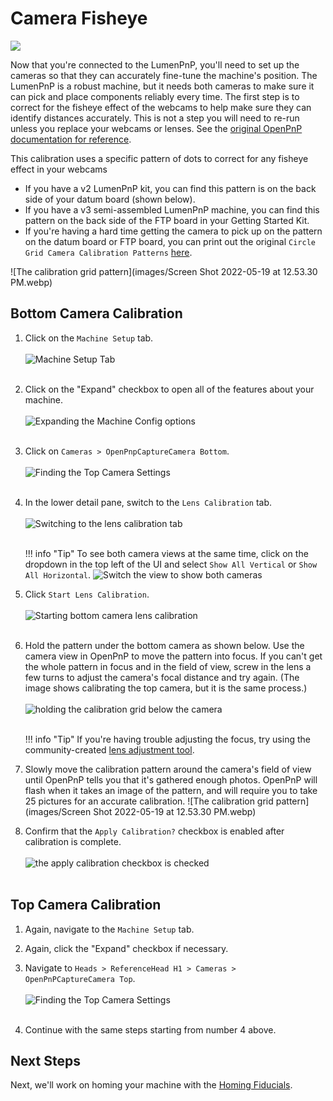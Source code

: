 # Camera Fisheye

![](../img/lumenpnp-v3-docs-logo-small.png)

Now that you're connected to the LumenPnP, you'll need to set up the cameras so that they can accurately fine-tune the machine's position. The LumenPnP is a robust machine, but it needs both cameras to make sure it can pick and place components reliably every time. The first step is to correct for the fisheye effect of the webcams to help make sure they can identify distances accurately. This is not a step you will need to re-run unless you replace your webcams or lenses. See the [original OpenPnP documentation for reference](https://github.com/openpnp/openpnp/wiki/Camera-Lens-Calibration).

This calibration uses a specific pattern of dots to correct for any fisheye effect in your webcams

* If you have a v2 LumenPnP kit, you can find this pattern is on the back side of your datum board (shown below).
* If you have a v3 semi-assembled LumenPnP machine, you can find this pattern on the back side of the FTP board in your Getting Started Kit.
* If you're having a hard time getting the camera to pick up on the pattern on the datum board or FTP board, you can print out the original `Circle Grid Camera Calibration Patterns` [here](https://nerian.com/support/calibration-patterns/).

![The calibration grid pattern](images/Screen Shot 2022-05-19 at 12.53.30 PM.webp)

## Bottom Camera Calibration

1. Click on the `Machine Setup` tab.<br/><br/>
  ![Machine Setup Tab](images/Machine-Setup-Tab-2.webp)<br/><br/>

2. Click on the "Expand" checkbox to open all of the features about your machine.<br/><br/>
  ![Expanding the Machine Config options](images/Expand-Checkbox-2.webp)<br/><br/>

3. Click on `Cameras > OpenPnpCaptureCamera Bottom`.<br/><br/>
  ![Finding the Top Camera Settings](images/Bottom-camera-settings-2.webp)<br/><br/>

4. In the lower detail pane, switch to the `Lens Calibration` tab.<br/><br/>
  ![Switching to the lens calibration tab](images/Bottom-camera-lens-calibration-tab.webp)<br/><br/>

    !!! info "Tip"
        To see both camera views at the same time, click on the dropdown in the top left of the UI and select `Show All Vertical` or `Show All Horizontal`.
        ![Switch the view to show both cameras](images/show-all-cameras.webp)

5. Click `Start Lens Calibration`.<br/><br/>
  ![Starting bottom camera lens calibration](images/Bottom-camera-click-lens-calibration.webp)<br/><br/>

6. Hold the pattern under the bottom camera as shown below. Use the camera view in OpenPnP to move the pattern into focus. If you can't get the whole pattern in focus and in the field of view, screw in the lens a few turns to adjust the camera's focal distance and try again. (The image shows calibrating the top camera, but it is the same process.)<br/><br/>
  ![holding the calibration grid below the camera](images/PXL_20220519_165145418.webp)<br/><br/>

    !!! info "Tip"
        If you're having trouble adjusting the focus, try using the community-created [lens adjustment tool](https://www.printables.com/model/208453-lumen-pnp-lens-adjustment-tool).

7. Slowly move the calibration pattern around the camera's field of view until OpenPnP tells you that it's gathered enough photos. OpenPnP will flash when it takes an image of the pattern, and will require you to take 25 pictures for an accurate calibration.
  ![The calibration grid pattern](images/Screen Shot 2022-05-19 at 12.53.30 PM.webp)

8. Confirm that the `Apply Calibration?` checkbox is enabled after calibration is complete.<br/><br/>
  ![the apply calibration checkbox is checked](images/apply-calibration-is-checked.webp)<br/><br/>

## Top Camera Calibration

1. Again, navigate to the `Machine Setup` tab.

2. Again, click the "Expand" checkbox if necessary.

3. Navigate to `Heads > ReferenceHead H1 > Cameras > OpenPnPCaptureCamera Top`.<br/><br/>
  ![Finding the Top Camera Settings](images/top-camera-config.webp)<br/><br/>

4. Continue with the same steps starting from number 4 above.

## Next Steps

Next, we'll work on homing your machine with the [Homing Fiducials](../4-homing-fiducial/index.md).
